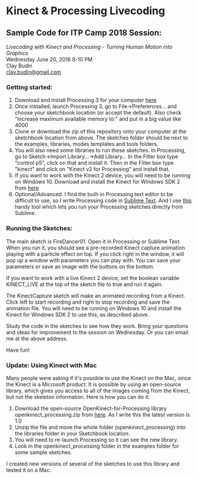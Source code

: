 # Kinect & Processing Livecoding
## Sample Code for ITP Camp 2018 Session:  
*Livecoding with Kinect and Processing - Turning Human Motion into Graphics*  
Wednesday June 20, 2018 8-10 PM  
Clay Budin  
clay.budin@gmail.com

### Getting started:
1. Download and install Processing 3 for your computer [here](https://processing.org/)
2. Once installed, launch Processing 3, go to File->Preferences... and choose your sketchbook location (or accept the default).  Also check "Increase maximum available memory to:" and put in a big value like 4000
3. Clone or download the zip of this repository onto your computer at the sketchbook location from above.  The sketches folder should be next to the examples, libraries, modes templates and tools folders.
4. You will also need some libraries to run these sketches.  In Processing, go to Sketch->Import Library...->Add Library...  In the Filter box type "control p5", click on that and install it.  Then in the Filter box type "kinect" and click on "Kinect v2 for Processing" and install that.
5. If you want to work with the Kinect 2 device, you will need to be running on Windows 10.  Download and install the Kinect for Windows SDK 2 from [here](https://www.microsoft.com/en-ca/download/details.aspx?id=44561)
6. Optional/Advanced.  I find the built-in Processing text editor to be difficult to use, so I write Processing code in [Sublime Text](https://www.sublimetext.com/).  And I use [this](https://github.com/b-g/processing-sublime) handy tool which lets you run your Processing sketches directly from Sublime.

### Running the Sketches:
The main sketch is FireDancer01.  Open it in Processing or Sublime Text.  When you run it, you should see a pre-recorded Kinect capture animation playing with a particle effect on top.  If you click right in the window, it will pop up a window with parameters you can play with.  You can save your parameters or save an image with the buttons on the bottom.

If you want to work with a live Kinect 2 device, set the boolean variable KINECT_LIVE at the top of the sketch file to true and run it again.

The KinectCapture sketch will make an animated recording from a Kinect.  Click left to start recording and right to stop recording and save the animation file.  You will need to be running on Windows 10 and install the Kinect for Windows SDK 2 to use this, as described above.

Study the code in the sketches to see how they work.  Bring your questions and ideas for improvement to the session on Wednesday.  Or you can email me at the above address.

Have fun!

### Update: Using Kinect with Mac
Many people were asking if it's possible to use the Kinect on the Mac, since the Kinect is a Microsoft product.  It is possible by using an open-source library, which gives you access to all of the images coming from the Kinect, but not the skeleton information.  Here is how you can do it:
1. Download the open-source OpenKinect-for-Processing library openkinect_processing.zip from [here](https://github.com/shiffman/OpenKinect-for-Processing/releases).  As I write this the latest version is 1.0
2. Unzip the file and move the whole folder (openkinect_processing) into the libraries folder in your Sketchbook location.
3. You will need to re-launch Processing so it can see the new library.
4. Look in the openkinect_processing folder in the examples folder for some sample sketches.

I created new versions of several of the sketches to use this library and tested it on a Mac.

